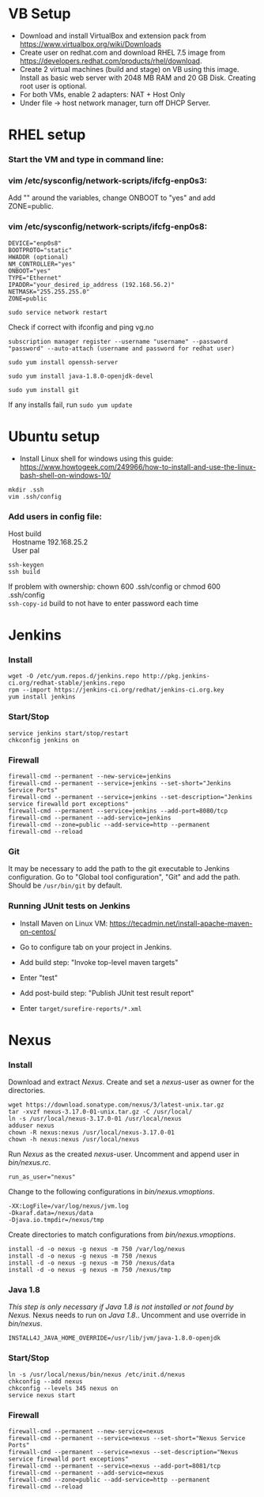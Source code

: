 # VB Setup

* Download and install VirtualBox and extension pack from https://www.virtualbox.org/wiki/Downloads  
* Create user on redhat.com and download RHEL 7.5 image from https://developers.redhat.com/products/rhel/download.  
* Create 2 virtual machines  (build and stage) on VB using this image. Install as basic web server with 2048 MB RAM and 20 GB Disk.
Creating root user is optional.  
* For both VMs, enable 2 adapters: NAT + Host Only  
* Under file -> host network manager, turn off DHCP Server.  

# RHEL setup

### Start the VM and type in command line:

### vim /etc/sysconfig/network-scripts/ifcfg-enp0s3:  
Add "" around the variables, change ONBOOT to "yes" and add ZONE=public.  

### vim /etc/sysconfig/network-scripts/ifcfg-enp0s8:
```
DEVICE="enp0s8"  
BOOTPROTO="static"  
HWADDR (optional)  
NM_CONTROLLER="yes"  
ONBOOT="yes"  
TYPE="Ethernet"  
IPADDR="your_desired_ip_address (192.168.56.2)"  
NETMASK="255.255.255.0"  
ZONE=public  
```
```
sudo service network restart
```
Check if correct with ifconfig and ping vg.no

```
subscription manager register --username "username" --password "password" --auto-attach (username and password for redhat user)

sudo yum install openssh-server

sudo yum install java-1.8.0-openjdk-devel

sudo yum install git
```

If any installs fail, run `sudo yum update`

# Ubuntu setup

* Install Linux shell for windows using this guide: https://www.howtogeek.com/249966/how-to-install-and-use-the-linux-bash-shell-on-windows-10/
```
mkdir .ssh  
vim .ssh/config  
```
### Add users in config file:  
Host build  
  &nbsp;&nbsp;Hostname 192.168.25.2  
  &nbsp;&nbsp;User pal  
```
ssh-keygen  
ssh build  
```
If problem with ownership: chown 600 .ssh/config or chmod 600 .ssh/config  
`ssh-copy-id` build to not have to enter password each time  

# Jenkins

### Install
```
wget -O /etc/yum.repos.d/jenkins.repo http://pkg.jenkins-ci.org/redhat-stable/jenkins.repo
rpm --import https://jenkins-ci.org/redhat/jenkins-ci.org.key
yum install jenkins
```

### Start/Stop
```
service jenkins start/stop/restart
chkconfig jenkins on
```

### Firewall
```
firewall-cmd --permanent --new-service=jenkins
firewall-cmd --permanent --service=jenkins --set-short="Jenkins Service Ports"
firewall-cmd --permanent --service=jenkins --set-description="Jenkins service firewalld port exceptions"
firewall-cmd --permanent --service=jenkins --add-port=8080/tcp
firewall-cmd --permanent --add-service=jenkins
firewall-cmd --zone=public --add-service=http --permanent
firewall-cmd --reload
```

### Git

It may be necessary to add the path to the git executable to Jenkins configuration. Go to "Global tool configuration", "Git" and add the path. Should be `/usr/bin/git` by default.

### Running JUnit tests on Jenkins

* Install Maven on Linux VM: https://tecadmin.net/install-apache-maven-on-centos/  
* Go to configure tab on your project in Jenkins.  
* Add build step: "Invoke top-level maven targets"
* Enter "test"  

* Add post-build step: "Publish JUnit test result report"  
* Enter `target/surefire-reports/*.xml`

# Nexus

### Install
Download and extract _Nexus_. Create and set a _nexus_-user as owner for the directories.
```
wget https://download.sonatype.com/nexus/3/latest-unix.tar.gz
tar -xvzf nexus-3.17.0-01-unix.tar.gz -C /usr/local/
ln -s /usr/local/nexus-3.17.0-01 /usr/local/nexus
adduser nexus
chown -R nexus:nexus /usr/local/nexus-3.17.0-01
chown -h nexus:nexus /usr/local/nexus
```

Run _Nexus_ as the created _nexus_-user. Uncomment and append user in _bin/nexus.rc_.
```
run_as_user="nexus"
```

Change to the following configurations in _bin/nexus.vmoptions_.
```
-XX:LogFile=/var/log/nexus/jvm.log
-Dkaraf.data=/nexus/data
-Djava.io.tmpdir=/nexus/tmp
```

Create directories to match configurations from _bin/nexus.vmoptions_.
```
install -d -o nexus -g nexus -m 750 /var/log/nexus
install -d -o nexus -g nexus -m 750 /nexus
install -d -o nexus -g nexus -m 750 /nexus/data
install -d -o nexus -g nexus -m 750 /nexus/tmp
```

### Java 1.8
_This step is only necessary if Java 1.8 is not installed or not found by Nexus._
Nexus needs to run on _Java 1.8_.. Uncomment and use override in _bin/nexus_.
```
INSTALL4J_JAVA_HOME_OVERRIDE=/usr/lib/jvm/java-1.8.0-openjdk
```

### Start/Stop
```
ln -s /usr/local/nexus/bin/nexus /etc/init.d/nexus
chkconfig --add nexus
chkconfig --levels 345 nexus on
service nexus start
```

### Firewall
```
firewall-cmd --permanent --new-service=nexus
firewall-cmd --permanent --service=nexus --set-short="Nexus Service Ports"
firewall-cmd --permanent --service=nexus --set-description="Nexus service firewalld port exceptions"
firewall-cmd --permanent --service=nexus --add-port=8081/tcp
firewall-cmd --permanent --add-service=nexus
firewall-cmd --zone=public --add-service=http --permanent
firewall-cmd --reload
```
